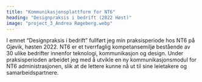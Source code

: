 ```yaml
---
title: "Kommunikasjonsplattform for NT6"
heading: "Designpraksis i bedrift (2022 Høst)"
image: "project_3_Andrea Røgeberg.webp"
---
```


I emnet “Designpraksis i bedrift” fullført jeg min praksisperiode hos NT6 på Gjøvik, høsten 2022. NT6 er et tverrfaglig kompetansemiljø bestående av 30 ulike bedrifter innenfor teknologi, kommunikasjon og design. Under praksisperioden arbeidet jeg med å utvikle en ny kommunikasjonsmodul for NT6 administrasjonen, slik at de lettere kunne nå ut til sine leietakere og samarbeidspartnere.
